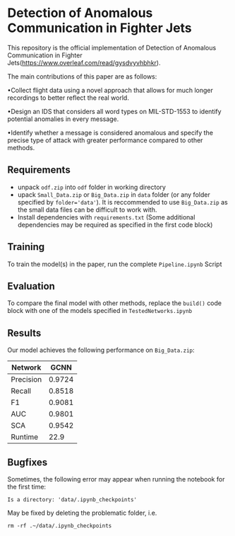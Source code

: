 # Detection of Anomalous Communication in Fighter Jets

This repository is the official implementation of Detection of Anomalous Communication in Fighter Jets(https://www.overleaf.com/read/gysdvyvhbhkr). 

The main contributions of this paper are as follows:

•Collect flight data using a novel approach that allows for much longer recordings to better reflect the real world.

•Design an IDS that considers all word types on MIL-STD-1553 to identify potential anomalies in every message.

•Identify whether a message is considered anomalous and specify the precise type of attack with greater performance compared to other methods.

## Requirements

- unpack `odf.zip` into `odf` folder in working directory
- upack `Small_Data.zip` or `Big_Data.zip` in `data` folder (or any folder specified by `folder='data'`).  It is reccommended to use `Big_Data.zip` as the small data files can be difficult to work with.
- Install dependencies with `requirements.txt` (Some additional dependencies may be required as specified in the first code block)

## Training

To train the model(s) in the paper, run the complete `Pipeline.ipynb` Script

## Evaluation

To compare the final model with other methods, replace the `build()` code block with one of the models specified in `TestedNetworks.ipynb`


## Results

Our model achieves the following performance on `Big_Data.zip`:

| Network   | GCNN   |
|-----------|--------|
| Precision | 0.9724 |
| Recall    | 0.8518 |
| F1        | 0.9081 |
| AUC       | 0.9801 |
| SCA       | 0.9542 |
| Runtime   | 22.9   |

## Bugfixes

Sometimes, the following error may appear when running the notebook for the first time:

```
Is a directory: 'data/.ipynb_checkpoints'
```

May be fixed by deleting the problematic folder, i.e.

```
rm -rf .~/data/.ipynb_checkpoints
```
